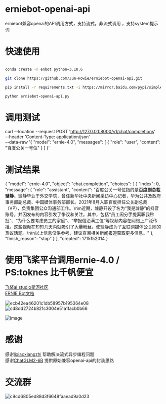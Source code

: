 # erniebot-openai-api
erniebot兼容openai的API调用方式，支持流式，非流式调用 ，支持system提示词

# 快速使用

```bash

conda create -n enbot python=3.10.6

git clone https://github.com/Jun-Howie/erniebot-openai-api.git

pip install -r requirements.txt -i https://mirror.baidu.com/pypi/simple

python erniebot-openai-api.py

```



# 调用测试
curl --location --request POST 'http://127.0.0.1:8000/v1/chat/completions' \
--header 'Content-Type: application/json' \
--data-raw '{
  "model": "ernie-4.0",
  "messages": [
    {
      "role": "user",
      "content": "百度公关一号位"
    }
  ]
}'


# 测试结果
{
    "model": "ernie-4.0",
    "object": "chat.completion",
    "choices": [
        {
            "index": 0,
            "message": {
                "role": "assistant",
                "content": "百度公关一号位指的是**百度副总裁璩静**。璩静毕业于外交学院，曾任新华社中央新闻采访中心记者，华为公共及政府事务部副总裁、中国媒体事务部部长。2021年8月入职百度担任公关副总裁（VP），负责集团公众沟通部工作。\n\n近期，璩静开设了名为“我是璩静”的抖音账号，并因发布的内容引发了争议和关注。其中，包括“员工闹分手提离职我秒批”、“为什么要考虑员工的家庭”、“举报信洒满工位”等视频内容在网络上广泛传播。这些视频在短短几天内就吸引了大量粉丝，使璩静成为了互联网媒体公关圈的热议话题。\n\n以上信息仅供参考，建议查阅相关新闻报道获取更多信息。"
            },
            "finish_reason": "stop"
        }
    ],
    "created": 1715152014
}
# 使用飞桨平台调用ernie-4.0 / PS:toknes 比千帆便宜

[飞桨ai studio星河社区](https://aistudio.baidu.com/) <br />
[ERNIE Bot文档](https://ernie-bot-agent.readthedocs.io/zh-cn/latest/sdk/) <br />

![ecb42ea46201c1db58957b195364e08](https://github.com/Jun-Howie/erniebot-openai-api/assets/62869005/68b134f1-101a-4e94-8043-809431988e40)
![cd8dd2724b821c3004e51a1facb0b66](https://github.com/Jun-Howie/erniebot-openai-api/assets/62869005/9c489a0c-2c7f-4045-bc3e-7c35c4cc2721)

![image](https://github.com/Jun-Howie/erniebot-openai-api/assets/62869005/b4f1957b-6dd3-4ac6-983f-b31eb088b9e0)

# 感谢
感谢[lixiaoxiangzhi](https://github.com/lixiaoxiangzhi) 帮助解决流式异步编程问题 <br />
感谢[ChatGLM2-6B](https://github.com/THUDM/ChatGLM2-6B/blob/main/openai_api.py) 提供原始兼容openai-api的封装思路 <br />

# 交流群
![c9cd6805ed88d3f6648faaead9a0d23](https://github.com/Jun-Howie/erniebot-openai-api/assets/62869005/6d545d30-1dab-47c6-8611-f351ef8134bf)

